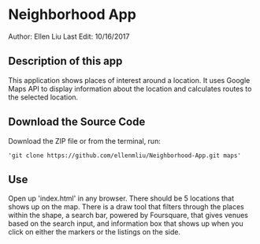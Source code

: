 # Neighborhood App
Author: Ellen Liu
Last Edit: 10/16/2017

## Description of this app
This application shows places of interest around a location. It uses Google Maps API to display information about the location and calculates routes to the selected location.

## Download the Source Code
Download the ZIP file or from the terminal, run:

    'git clone https://github.com/ellenmliu/Neighborhood-App.git maps'

## Use
Open up 'index.html' in any browser. There should be 5 locations that shows up on the map. There is a draw tool that filters through the places within the shape, a search bar, powered by Foursquare, that gives venues based on the search input, and information box that shows up when you click on either the markers or the listings on the side.
